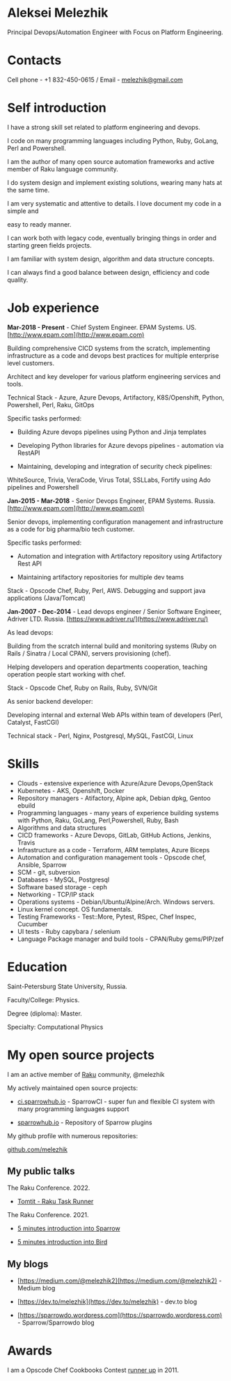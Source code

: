 # Aleksei Melezhik 

Principal Devops/Automation Engineer with Focus on Platform Engineering.

# Contacts

Cell phone - +1 832-450-0615 /  Email - melezhik@gmail.com

# Self introduction

I have a strong skill set related to platform engineering and devops.

I code on many programming languages including Python, Ruby, GoLang, Perl and Powershell.

I am the author of many open source automation frameworks and active member of Raku language community.

I do system design and implement existing solutions, wearing many hats at the same time.

I am very systematic and attentive to details. I love document my code in a simple and

easy to ready manner.

I can work both with legacy code, eventually bringing things in order and
starting green fields projects.

I am familiar with system design, algorithm and data structure concepts.

I can always  find a good balance between design, efficiency and code quality.

# Job experience

**Mar-2018 - Present** - Chief System Engineer. EPAM Systems. US. [http://www.epam.com](http://www.epam.com)

Building comprehensive CICD systems from the scratch, implementing infrastructure as a code and devops best practices 
for multiple enterprise level customers.

Architect and key developer for various platform engineering services and tools. 

Technical Stack - Azure, Azure Devops, Artifactory, K8S/Openshift, Python, Powershell, Perl, Raku, GitOps

Specific tasks performed:

* Building Azure devops pipelines using Python and Jinja templates

* Developing Python libraries for Azure devops pipelines - automation via RestAPI

* Maintaining, developing and integration of security check pipelines: 

WhiteSource, Trivia, VeraCode, Virus Total, SSLLabs, Fortify using Ado pipelines and Powershell

**Jan-2015 - Mar-2018** - Senior Devops Engineer, EPAM Systems. Russia. [http://www.epam.com](http://www.epam.com)

Senior devops, implementing configuration management and infrastructure as a code for big pharma/bio tech customer.

Specific tasks performed:

* Automation and integration with Artifactory repository using Artifactory Rest API

* Maintaining artifactory repositories for multiple dev teams

Stack - Opscode Chef, Ruby, Perl, AWS. Debugging and support java applications (Java/Tomcat)

**Jan-2007 - Dec-2014** - Lead devops engineer / Senior Software Engineer, Adriver LTD. Russia. [https://www.adriver.ru/](https://www.adriver.ru/)

As lead devops:

Building from the scratch internal build and monitoring systems (Ruby on Rails / Sinatra / Local CPAN), servers provisioning (chef).

Helping developers and operation departments cooperation, teaching operation people start working with chef. 

Stack -  Opscode Chef, Ruby on Rails, Ruby, SVN/Git

As senior backend developer:

Developing internal and external Web APIs within team of developers (Perl, Catalyst, FastCGI)

Technical stack - Perl, Nginx, Postgresql, MySQL, FastCGI, Linux

# Skills

* Clouds - extensive experience with Azure/Azure Devops,OpenStack
* Kubernetes - AKS, Openshift, Docker
* Repository managers - Atifactory, Alpine apk, Debian dpkg, Gentoo ebuild 
* Programming languages - many years of experience building 
systems with Python, Raku, GoLang, Perl,Powershell, Ruby, Bash
* Algorithms and data structures
* CICD frameworks - Azure Devops, GitLab, GitHub Actions, Jenkins, Travis
* Infrastructure as a code - Terraform, ARM templates, Azure Biceps
* Automation and configuration management tools - Opscode chef, Ansible, Sparrow
* SCM - git, subversion
* Databases - MySQL, Postgresql
* Software based storage - ceph
* Networking - TCP/IP stack
* Operations systems - Debian/Ubuntu/Alpine/Arch. Windows servers.
* Linux kernel concept. OS fundamentals. 
* Testing Frameworks - Test::More, Pytest, RSpec, Chef Inspec, Cucumber
* UI tests - Ruby capybara / selenium 
* Language Package manager and build tools - CPAN/Ruby gems/PIP/zef

# Education

Saint-Petersburg State University, Russia. 

Faculty/College: Physics. 

Degree (diploma): Master. 

Specialty: Computational Physics

# My open source projects

I am an active member of [Raku](https://raku.org) community, @melezhik

My actively maintained open source projects:

* [ci.sparrowhub.io](https://ci.sparrowhub.io) - SparrowCI - super fun and flexible CI system with many programming languages support

* [sparrowhub.io](https://sparrowhub.io) - Repository of Sparrow plugins

My github profile with numerous repositories:

[github.com/melezhik](https://github.com/melezhik)

## My public talks

The Raku Conference. 2022.

* [Tomtit - Raku Task Runner](https://twitter.com/melezhik2/status/1558570476812787713)

The Raku Conference. 2021.

* [5 minutes introduction into Sparrow](https://conf.raku.org/talk/164)

* [5 minutes introduction into Bird](https://conf.raku.org/talk/165)

## My blogs

* [https://medium.com/@melezhik2](https://medium.com/@melezhik2) - Medium blog

* [https://dev.to/melezhik](https://dev.to/melezhik) - dev.to blog

* [https://sparrowdo.wordpress.com](https://sparrowdo.wordpress.com) - Sparrow/Sparrowdo blog

# Awards

I am a Opscode Chef Cookbooks Contest [runner up](https://blog.chef.io/the-cookbook-contest-is-over-and-the-winners-are/) in 2011.
